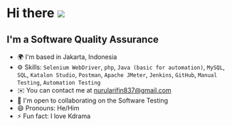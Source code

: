 # Hi there ![](https://user-images.githubusercontent.com/18350557/176309783-0785949b-9127-417c-8b55-ab5a4333674e.gif)

## I'm a Software Quality Assurance 

- 🌍 I'm based in Jakarta, Indonesia
- ⚙️ Skills: <code>Selenium WebDriver</code>, <code>php</code>, <code>Java (basic for automation)</code>, <code>MySQL</code>, <code>SQL</code>, <code>Katalon Studio</code>, <code>Postman</code>, <code>Apache JMeter</code>, <code>Jenkins</code>, <code>GitHub</code>, <code>Manual Testing</code>, <code>Automation Testing</code>
- ✉️ You can contact me at nurularifin837@gmail.com
- 🤝 I'm open to collaborating on the Software Testing
- 😄 Pronouns: He/Him
- ⚡ Fun fact: I love Kdrama

<!--
**nurularifin83/nurularifin83** is a ✨ _special_ ✨ repository because its `README.md` (this file) appears on your GitHub profile.
